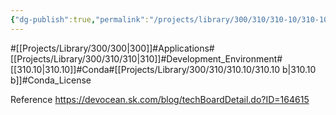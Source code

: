 ```yaml
---
{"dg-publish":true,"permalink":"/projects/library/300/310/310-10/310-10-b/","noteIcon":"0","created":"2024-03-07T10:27:37.643+09:00","updated":"2024-03-09T18:36:46.747+09:00"}
---
```


#[[Projects/Library/300/300\|300]]#Applications#[[Projects/Library/300/310/310\|310]]#Development_Environment#[[310.10\|310.10]]#Conda#[[Projects/Library/300/310/310.10/310.10 b\|310.10 b]]#Conda_License



Reference
https://devocean.sk.com/blog/techBoardDetail.do?ID=164615




